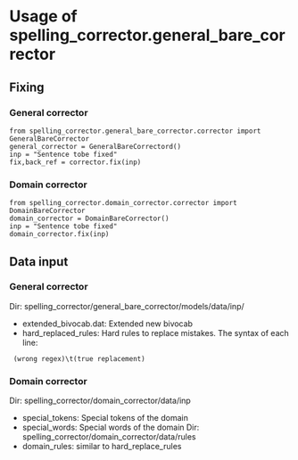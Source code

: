 # Usage of spelling_corrector.general_bare_corrector

## Fixing
### General corrector
```
from spelling_corrector.general_bare_corrector.corrector import GeneralBareCorrector
general_corrector = GeneralBareCorrectord()
inp = "Sentence tobe fixed"
fix,back_ref = corrector.fix(inp)
```
### Domain corrector
```
from spelling_corrector.domain_corrector.corrector import DomainBareCorrector
domain_corrector = DomainBareCorrector()
inp = "Sentence tobe fixed"
domain_corrector.fix(inp)

```

## Data input
### General corrector

Dir: spelling_corrector/general_bare_corrector/models/data/inp/

 * extended_bivocab.dat: Extended new bivocab 
 * hard_replaced_rules: Hard rules to replace mistakes. The syntax of each line:
 ```
  (wrong regex)\t(true replacement)
```
### Domain corrector
Dir: spelling_corrector/domain_corrector/data/inp
 * special_tokens: Special tokens of the domain
 * special_words: Special words of the domain
Dir: spelling_corrector/domain_corrector/data/rules
 * domain_rules: similar to hard_replace_rules